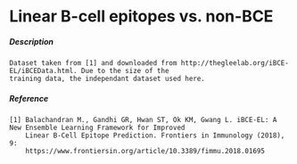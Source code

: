 # Linear B-cell epitopes vs. non-BCE

##### Description

    Dataset taken from [1] and downloaded from http://thegleelab.org/iBCE-EL/iBCEData.html. Due to the size of the
    training data, the independant dataset used here. 

##### Reference

    [1] Balachandran M., Gandhi GR, Hwan ST, Ok KM, Gwang L. iBCE-EL: A New Ensemble Learning Framework for Improved 
        Linear B-Cell Epitope Prediction. Frontiers in Immunology (2018), 9: 
        https://www.frontiersin.org/article/10.3389/fimmu.2018.01695
    